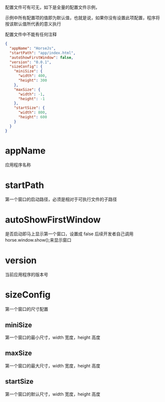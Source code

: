 配置文件可有可无，如下是全量的配置文件示例，

示例中所有配置项的值即为默认值，也就是说，如果你没有设置此项配置，程序将按该默认值所代表的意义执行

配置文件中不能有任何注释

```json
{
  "appName": "HorseJs",
  "startPath": "app/index.html",
  "autoShowFirstWindow": false,
  "version": "0.0.1",
  "sizeConfig": {
    "miniSize": {
      "width": 400,
      "height": 300
    },
    "maxSize": {
      "width": -1,
      "height": -1
    },
    "startSize": {
      "width": 800,
      "height": 600
    }
  }
}
```

# appName

应用程序名称

# startPath

第一个窗口的启动路径，必须是相对于可执行文件的子路径

# autoShowFirstWindow

是否启动即马上显示第一个窗口，设置成 false 后续开发者自己调用 horse.window.show();来显示窗口

# version

当前应用程序的版本号

# sizeConfig

第一个窗口的尺寸配置

## miniSize

第一个窗口的最小尺寸，width 宽度，height 高度

## maxSize

第一个窗口的最大尺寸，width 宽度，height 高度

## startSize

第一个窗口的默认尺寸，width 宽度，height 高度
